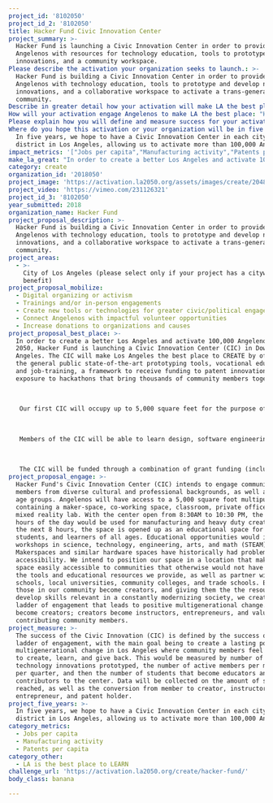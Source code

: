 ```yaml
---
project_id: '8102050'
project_id_2: '8102050'
title: Hacker Fund Civic Innovation Center
project_summary: >-
  Hacker Fund is launching a Civic Innovation Center in order to provide
  Angelenos with resources for technology education, tools to prototype civic
  innovations, and a community workspace.
Please describe the activation your organization seeks to launch.: >-
  Hacker Fund is building a Civic Innovation Center in order to provide
  Angelenos with technology education, tools to prototype and develop new civic
  innovations, and a collaborative workspace to activate a trans-generational
  community. 
Describe in greater detail how your activation will make LA the best place?: "In order to create a better Los Angeles and activate 100,000 Angelenos by 2050, Hacker Fund is launching a Civic Innovation Center (CIC) in Downtown Los Angeles. The CIC will make Los Angeles the best place to CREATE by offering to the general public state-of-the-art prototyping tools, vocational education and job-training, a framework to receive funding to patent innovations, and exposure to hackathons that bring thousands of community members together. \r\n\r\nOur first CIC will occupy up to 5,000 square feet for the purpose of managing a makerspace, mixed-reality lab, a classroom, private offices, and collaborative event space. The first CIC is set to open in Q2 of 2019. Membership will be sold to the general public at discounted rate of $200-$250 per month. The CIC will be able to house on average 100 people throughout the day as it operates from 8:30AM to 10:30 PM, with the first 6 hours dedicated to collaborative coworking and manufacturing activity, and then using the next 8 hours to optimize for educational workshops, job fairs, and hackathons to serve up to approximately 250 members of the public. \r\n\r\nMembers of the CIC will be able to learn design, software engineering, hardware development, data science, and rapid-prototyping from industry mentors from Hacker Fund’s existing network of 250+ technology volunteers, including professionals from SpaceX, IBM, Microsoft, Google, and Amazon. The availability of 3D printers, laser-cutters, and soldering tools will make manufacturing more accessible thanks to our corporate sponsors. The use of this new knowledge through tools and mentorship will allow members to develop civic innovations that increase the number of potential patents per capita in Los Angeles. Once members develop their prototypes, they will be able to access Hacker Fund’s fiscal sponsorship services in order to raise additional funding for additional manufacturing and hiring employees. The increase in social impact projects developed by Angelenos will also increase the availability of volunteer opportunities and jobs per capita.\r\n\r\nThe CIC will be funded through a combination of grant funding (including LA2050 and $50,000 that we have already received from the Craig Newmark Philanthropic Fund), membership fees, corporate sponsorship, and in-kind donations. \r\n"
How will your activation engage Angelenos to make LA the best place: "Hacker Fund's Civic Innovation Center (CIC) intends to engage community members from diverse cultural and professional backgrounds, as well as mixed age groups. Angelenos will have access to a 5,000 square foot multipurpose hub containing a maker-space, co-working space, classroom, private offices, and a mixed reality lab. With the center open from 8:30AM to 10:30 PM, the first 6 hours of the day would be used for manufacturing and heavy duty creation. For the next 8 hours, the space is opened up as an educational space for youths, students, and learners of all ages. Educational opportunities would include workshops in science, technology, engineering, arts, and math (STEAM). Makerspaces and similar hardware spaces have historically had problems with accessibility. We intend to position our space in a location that makes the space easily accessible to communities that otherwise would not have access to the tools and educational resources we provide, as well as partner with K12 schools, local universities, community colleges, and trade schools. By helping those in our community become creators, and giving them the the resources to develop skills relevant in a constantly modernizing society, we create a ladder of engagement that leads to positive multigenerational change. Students become creators; creators become instructors, entrepreneurs, and valuable contributing community members.\r\n"
Please explain how you will define and measure success for your activation.: "The success of the Civic Innovation (CIC) is defined by the success of our ladder of engagement, with the main goal being to create a lasting positive multigenerational change in Los Angeles where community members feel empowered to create, learn, and give back. This would be measured by number of technology innovations prototyped, the number of active members per month and per quarter, and then the number of students that become educators and contributors to the center. Data will be collected on the amount of students reached, as well as the conversion from member to creator, instructors, entrepreneur, and patent holder.\r\n\r\n\r\n"
Where do you hope this activation or your organization will be in five years?: >-
  In five years, we hope to have a Civic Innovation Center in each city council
  district in Los Angeles, allowing us to activate more than 100,000 Angelenos. 
impact_metrics: '["Jobs per capita","Manufacturing activity","Patents per capita"]'
make_la_great: "In order to create a better Los Angeles and activate 100,000 Angelenos by 2050, Hacker Fund is launching a Civic Innovation Center (CIC) in Downtown Los Angeles. The CIC will make Los Angeles the best place to CREATE by offering to the general public state-of-the-art prototyping tools, vocational education and job-training, a framework to receive funding to patent innovations, and exposure to hackathons that bring thousands of community members together. \r\n \r\n \r\n \r\n Our first CIC will occupy up to 5,000 square feet for the purpose of managing a makerspace, mixed-reality lab, a classroom, private offices, and collaborative event space. The first CIC is set to open in Q2 of 2019. Membership will be sold to the general public at discounted rate of $200-$250 per month. The CIC will be able to house on average 100 people throughout the day as it operates from 8:30AM to 10:30 PM, with the first 6 hours dedicated to collaborative coworking and manufacturing activity, and then using the next 8 hours to optimize for educational workshops, job fairs, and hackathons to serve up to approximately 250 members of the public. \r\n \r\n \r\n \r\n Members of the CIC will be able to learn design, software engineering, hardware development, data science, and rapid-prototyping from industry mentors from Hacker Fund’s existing network of 250+ technology volunteers, including professionals from SpaceX, IBM, Microsoft, Google, and Amazon. The availability of 3D printers, laser-cutters, and soldering tools will make manufacturing more accessible thanks to our corporate sponsors. The use of this new knowledge through tools and mentorship will allow members to develop civic innovations that increase the number of potential patents per capita in Los Angeles. Once members develop their prototypes, they will be able to access Hacker Fund’s fiscal sponsorship services in order to raise additional funding for additional manufacturing and hiring employees. The increase in social impact projects developed by Angelenos will also increase the availability of volunteer opportunities and jobs per capita.\r\n \r\n \r\n \r\n The CIC will be funded through a combination of grant funding (including LA2050 and $50,000 that we have already received from the Craig Newmark Philanthropic Fund), membership fees, corporate sponsorship, and in-kind donations."
category: create
organization_id: '2018050'
project_image: 'https://activation.la2050.org/assets/images/create/2048-wide/hacker-fund.jpg'
project_video: 'https://vimeo.com/231126321'
project_id_3: '8102050'
year_submitted: 2018
organization_name: Hacker Fund
project_proposal_description: >-
  Hacker Fund is building a Civic Innovation Center in order to provide
  Angelenos with technology education, tools to prototype and develop new civic
  innovations, and a collaborative workspace to activate a trans-generational
  community.
project_areas:
  - >-
    City of Los Angeles (please select only if your project has a citywide
    benefit)
project_proposal_mobilize:
  - Digital organizing or activism
  - Trainings and/or in-person engagements
  - Create new tools or technologies for greater civic/political engagement
  - Connect Angelenos with impactful volunteer opportunities
  - Increase donations to organizations and causes
project_proposal_best_place: >-
  In order to create a better Los Angeles and activate 100,000 Angelenos by
  2050, Hacker Fund is launching a Civic Innovation Center (CIC) in Downtown Los
  Angeles. The CIC will make Los Angeles the best place to CREATE by offering to
  the general public state-of-the-art prototyping tools, vocational education
  and job-training, a framework to receive funding to patent innovations, and
  exposure to hackathons that bring thousands of community members together. 
   
   
   
   Our first CIC will occupy up to 5,000 square feet for the purpose of managing a makerspace, mixed-reality lab, a classroom, private offices, and collaborative event space. The first CIC is set to open in Q2 of 2019. Membership will be sold to the general public at discounted rate of $200-$250 per month. The CIC will be able to house on average 100 people throughout the day as it operates from 8:30AM to 10:30 PM, with the first 6 hours dedicated to collaborative coworking and manufacturing activity, and then using the next 8 hours to optimize for educational workshops, job fairs, and hackathons to serve up to approximately 250 members of the public. 
   
   
   
   Members of the CIC will be able to learn design, software engineering, hardware development, data science, and rapid-prototyping from industry mentors from Hacker Fund’s existing network of 250+ technology volunteers, including professionals from SpaceX, IBM, Microsoft, Google, and Amazon. The availability of 3D printers, laser-cutters, and soldering tools will make manufacturing more accessible thanks to our corporate sponsors. The use of this new knowledge through tools and mentorship will allow members to develop civic innovations that increase the number of potential patents per capita in Los Angeles. Once members develop their prototypes, they will be able to access Hacker Fund’s fiscal sponsorship services in order to raise additional funding for additional manufacturing and hiring employees. The increase in social impact projects developed by Angelenos will also increase the availability of volunteer opportunities and jobs per capita.
   
   
   
   The CIC will be funded through a combination of grant funding (including LA2050 and $50,000 that we have already received from the Craig Newmark Philanthropic Fund), membership fees, corporate sponsorship, and in-kind donations.
project_proposal_engage: >-
  Hacker Fund's Civic Innovation Center (CIC) intends to engage community
  members from diverse cultural and professional backgrounds, as well as mixed
  age groups. Angelenos will have access to a 5,000 square foot multipurpose hub
  containing a maker-space, co-working space, classroom, private offices, and a
  mixed reality lab. With the center open from 8:30AM to 10:30 PM, the first 6
  hours of the day would be used for manufacturing and heavy duty creation. For
  the next 8 hours, the space is opened up as an educational space for youths,
  students, and learners of all ages. Educational opportunities would include
  workshops in science, technology, engineering, arts, and math (STEAM).
  Makerspaces and similar hardware spaces have historically had problems with
  accessibility. We intend to position our space in a location that makes the
  space easily accessible to communities that otherwise would not have access to
  the tools and educational resources we provide, as well as partner with K12
  schools, local universities, community colleges, and trade schools. By helping
  those in our community become creators, and giving them the the resources to
  develop skills relevant in a constantly modernizing society, we create a
  ladder of engagement that leads to positive multigenerational change. Students
  become creators; creators become instructors, entrepreneurs, and valuable
  contributing community members.
project_measure: >-
  The success of the Civic Innovation (CIC) is defined by the success of our
  ladder of engagement, with the main goal being to create a lasting positive
  multigenerational change in Los Angeles where community members feel empowered
  to create, learn, and give back. This would be measured by number of
  technology innovations prototyped, the number of active members per month and
  per quarter, and then the number of students that become educators and
  contributors to the center. Data will be collected on the amount of students
  reached, as well as the conversion from member to creator, instructors,
  entrepreneur, and patent holder.
project_five_years: >-
  In five years, we hope to have a Civic Innovation Center in each city council
  district in Los Angeles, allowing us to activate more than 100,000 Angelenos.
category_metrics:
  - Jobs per capita
  - Manufacturing activity
  - Patents per capita
category_other:
  - LA is the best place to LEARN
challenge_url: 'https://activation.la2050.org/create/hacker-fund/'
body_class: banana

---
```

